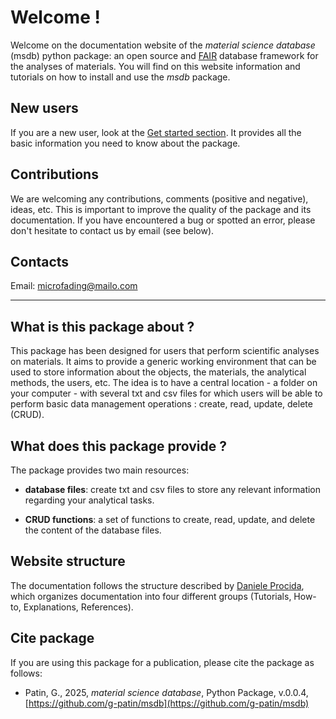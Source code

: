 # Welcome !

Welcome on the documentation website of the *material science database* (msdb) python package: an open source and [FAIR](https://www.datafairport.org/) database framework for the analyses of materials. You will find on this website information and tutorials on how to install and use the *msdb* package.


## New users

If you are a new user, look at the [Get started section](https://g-patin.github.io/msdb/get-started/). It provides all the basic information you need to know about the package.

## Contributions 

We are welcoming any contributions, comments (positive and negative), ideas, etc. This is important to improve the quality of the package and its documentation. If you have encountered a bug or spotted an error, please don't hesitate to contact us by email (see below).

## Contacts

Email: microfading@mailo.com 

------------------------------------------

## What is this package about ?

This package has been designed for users that perform scientific analyses on materials. It aims to provide a generic working environment that can be used to store information about the objects, the materials, the analytical methods, the users, etc. The idea is to have a central location - a folder on your computer - with several txt and csv files for which users will be able to perform basic data management operations : create, read, update, delete (CRUD).   


## What does this package provide ?

The package provides two main resources:

- **database files**: create txt and csv files to store any relevant information regarding your analytical tasks.

- **CRUD functions**: a set of functions to create, read, update, and delete the content of the database files.

	

## Website structure

 The documentation follows the structure described by [Daniele Procida](https://diataxis.fr/), which organizes documentation into four different groups (Tutorials, How-to, Explanations, References).


## Cite package

If you are using this package for a publication, please cite the package as follows: 

- Patin, G., 2025, *material science database*, Python Package, v.0.0.4, [https://github.com/g-patin/msdb](https://github.com/g-patin/msdb)

 


